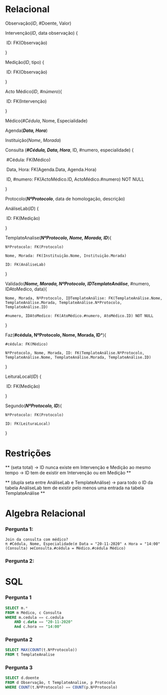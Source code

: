 # Relacional

Observação(*ID*, #Doente, Valor)

Intervenção(*ID*, data observação) {

​	ID: FK(Observação)

}

Medição(*ID*, tipo) {

​	ID: FK(Observação)

}

Acto Médico(*ID*, *#número*){

​	ID: FK(Intervenção)

}

Médico(*#Cédula*, Nome, Especialidade) 

Agenda(***Data, Hora***)

Instituição(*Nome*, *Morada*)



Consulta (***#Cédula, Data, Hora***, ID, #numero, especialidade) {

​	#Cédula: FK(Médico)

​	Data, Hora: FK(Agenda.Data, Agenda.Hora)

​	ID, #numero: FK(ActoMédico.ID, ActoMédico.#numero) NOT NULL

}

Protocolo(***NºProtocolo***, data de homologação, descrição) 

AnáliseLab(*ID*) {

​	ID: FK(Medição)

}

TemplateAnalise(***NºProtocolo, Nome, Morada, ID***){
    
    NºProtocolo: FK(Protocolo)
    
    Nome, Morada: FK(Instituição.Nome, Instituição.Morada)
    
    ID: FK(AnáliseLab)
}



Validado(***Nome, Morada, NºProtocolo, IDTemplateAnálise***, #numero, IDAtoMedico, data){
    
    Nome, Morada, NºProtocolo, IDTemplateAnálise: FK(TemplateAnálise.Nome, TemplateAnálise.Morada, TemplateAnálise.NºProtocolo, TemplateAnálise.ID)
    
    #numero, IDAtoMedico: FK(AtoMédico.#numero, AtoMédico.ID) NOT NULL

}

Faz(**#cédula, NºProtocolo, Nome, Morada, ID***){
    
    #cédula: FK(Médico)
    
    NºProtocolo, Nome, Morada, ID: FK(TemplateAnálise.NºProtocolo, TemplateAnálise.Nome, TemplateAnálise.Morada, TemplateAnálise.ID)

}

LeituraLocal(*ID*) {

​	ID: FK(Medição)

}

Segundo(***NºProtocolo, ID***){

    NºProtocolo: FK(Protocolo)
    
    ID: FK(LeituraLocal)

}


# Restrições
** (seta total)
-> ID nunca existe em Intervenção e Medição ao mesmo tempo
-> ID tem de existir em Intervenção ou em Medição
**

** (dupla seta entre AnáliseLab e TemplateAnálise)
-> para todo o ID da tabela AnáliseLab tem de existir pelo menos uma entrada na tabela TemplateAnálise
**



# Algebra Relacional

### Pergunta 1:
    Join da consulta com médico?
    π #Cédula, Nome, Especialidade(σ Data = "20-11-2020" ∧ Hora = "14:00" (Consulta) ⋈Consulta.#cédula = Médico.#cédula Médico)

### Pergunta 2:



# SQL
### Pergunta 1
```sql
SELECT m.*
FROM m Médico, c Consulta
WHERE m.cedula == c.cedula
	AND c.data == "20-11-2020" 
	And c.hora == "14:00"
```
### Pergunta 2
```sql
SELECT MAX(COUNT(t.NºProtocolo))
FROM t TemplateAnalise

```
### Pergunta 3
```sql
SELECT d.doente
FROM d Observação, t TemplateAnalise, p Protocolo
WHERE COUNT(t.NºProtocolo) == COUNT(p.NºProtocolo)
```
